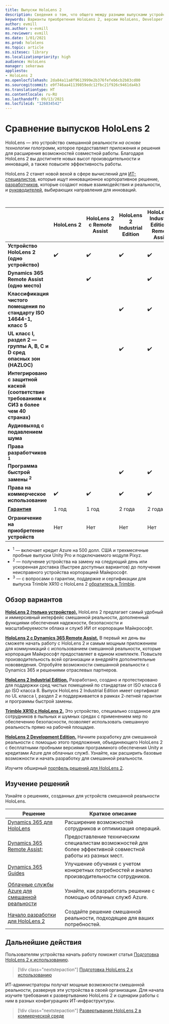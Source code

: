 ```yaml
---
title: Выпуски HoloLens 2
description: Сведения о том, что общего между разными выпусками устройств HoloLens 2 и чем они отличаются, а также о порядке действий после получения устройства.
keywords: Варианты приобретения HoloLens 2, версии HoloLens, Developer Edition
author: evmill
ms.author: v-evmill
ms.reviewer: evmill
ms.date: 1/01/2021
ms.prod: hololens
ms.topic: article
ms.sitesec: library
ms.localizationpriority: high
audience: HoloLens
manager: sekerawa
appliesto:
- HoloLens 2
ms.openlocfilehash: 2da84a11a8f9613999e2b376fefeb6cb2b83cd00
ms.sourcegitcommit: e9f746aa41139859edc12fbc21f926c9461da4b3
ms.translationtype: HT
ms.contentlocale: ru-RU
ms.lasthandoff: 09/13/2021
ms.locfileid: "126034542"
---
```

# <a name="compare-hololens-2-options"></a>Сравнение выпусков HoloLens 2

HoloLens — это устройство смешанной реальности *на основе технологии голограмм*, которое предоставляет приложения и решения для расширения возможностей совместной работы. Благодаря HoloLens 2 вы достигнете новых высот производительности и инноваций, а также повысите эффективность работы.

HoloLens 2 станет новой вехой в сфере вычислений для [ИТ-специалистов](https://www.microsoft.com/hololens/apps), которые ищут инновационное корпоративное решение, [разработчиков](https://www.microsoft.com/hololens/developers), которые создают новые взаимодействия и реальности, и [руководителей](https://www.microsoft.com/hololens/apps), выбирающих направления для инноваций.

<br>

|                                                      | HoloLens 2 | HoloLens 2 с Remote Assist | HoloLens 2 Industrial Edition | HoloLens 2 Industrial Edition с Remote Assist | Trimble XR10 с HoloLens 2 | HoloLens 2 Development Edition |
|------------------------------------------------------|------------|-------------------------------|-------------------------------|--------------------------------------------------|------------------------------|--------------------------------|
| **Устройство HoloLens 2 (одно устройство)**                       |      ✔️     |               ✔️               |               ✔️               |                         ✔️                        |               ✔️              |                ✔️               |
| **Dynamics 365 Remote Assist (одно место)**                |            |               ✔️               |                               |                         ✔️                        |                              |                                |
| **Классификация чистого помещения по стандарту ISO 14644-1, класс 5**           |            |                               |               ✔️               |                         ✔️                        |                              |                                |
| **UL класс I, раздел 2 — группы A, B, C и D сред опасных зон (HAZLOC)**                     |            |                               |               ✔️               |                         ✔️                        |               ✔️              |                                |
| **Интегрировано с защитной каской (соответствие требованиям к СИЗ в более чем 40 странах)** |            |                               |                               |                                                  |               ✔️              |                                |
| **Аудиовыход с подавлением шума**                        |            |                               |                               |                                                  |               ✔️              |                                |
| **Права разработчиков <sup>1</sup>**                             |            |                               |                               |                                                  |                              |                ✔️               |
| **Программа быстрой замены <sup>2</sup>**                          |            |                               |               ✔️               |                         ✔️                        |                              |                                |
| **Права на коммерческое использование**                                |      ✔️     |               ✔️               |               ✔️               |                         ✔️                        |               ✔️              |                                |
| [**Гарантия**](hololens2-hardware.md#warranty-information)                                             |   1 год   |             1 год            |             2 года            |                      2 года                      |            1 год <sup>3</sup>            |             1 год             |
| **Ограничение на приобретение устройств**                                |    Нет    |              Нет             |              Нет             |                       Нет                       |             None             |       Одно на транзакцию      |

- <sup>1</sup> — включает кредит Azure на 500 долл. США и трехмесячные пробные выпуски Unity Pro и подключаемого модуля Pixyz.
- <sup>2</sup> — получение устройства на замену на следующий день или ускоренная доставка (быстрее доступных вариантов) до получения неисправного устройства корпорацией Майкрософт.
- <sup>3</sup> — с вопросами о гарантии, поддержке и сертификации для выпуска Trimble XR10 с HoloLens 2 [обратитесь в Trimble](https://fieldtech.trimble.com/en/contact-support).


## <a name="options-overview"></a>Обзор вариантов

**[HoloLens 2 (только устройство).](hololens2-options-device-only.md)** HoloLens 2 предлагает самый удобный и иммерсивный интерфейс смешанной реальности, дополненный функциями обеспечения надежности, безопасности и масштабируемости облака и служб ИИ от корпорации Майкрософт.

**[HoloLens 2 с Dynamics 365 Remote Assist.](hololens2-options-remote-assist.md)** В первый же день вы сможете начать работу с HoloLens 2 и самым мощным приложением для коммуникаций с использованием смешанной реальности, которые корпорация Майкрософт предоставляет в едином комплекте. Повысьте производительность всей организации и внедряйте дополнительные нововведения. Опробуйте возможности смешанной реальности с Dynamics 365 и решениями отраслевых партнеров.

**[HoloLens 2 Industrial Edition.](hololens2-options-industrial-edition.md)** Разработано, создано и протестировано для поддержки сред чистых помещений по стандартам от ISO класса 6 до ISO класса 8. Выпуск HoloLens 2 Industrial Edition имеет сертификат по UL класса I, раздел 2 и поддерживается в рамках 2-летней гарантии и программы быстрой замены.

**[Trimble XR10 с HoloLens 2.](hololens2-options-trimble-xr10-edition.md)** Это устройство, специально созданное для сотрудников в пыльных и шумных средах с применением мер по обеспечению безопасности, позволяет использовать смешанную реальность прямо на рабочей площадке.

**[HoloLens 2 Development Edition.](hololens2-options-dev-edition.md)** Начните разработку для смешанной реальности с помощью этого предложения, объединяющего HoloLens 2 с бесплатными пробными версиями программного обеспечения Unity и кредитами Azure для облачных служб. Узнайте, как расширить базовые возможности и начать разработку для смешанной реальности.

Изучите обширный [портфель решений для HoloLens 2](https://www.microsoft.com/hololens/buy).

## <a name="explore-solutions"></a>Изучение решений

Узнайте о решениях, созданных для устройств смешанной реальности HoloLens.

| Решение | Краткое описание                                                                                |
|----------|---------------------------------------------------------------------------------------------------|
| [Dynamics 365 для HoloLens](https://www.microsoft.com//hololens/apps)          | Расширение возможностей сотрудников и оптимизация операций.                                                        |
| [Dynamics 365 Remote Assist;](https://dynamics.microsoft.com/mixed-reality/remote-assist/)          | Предоставление техническим специалистам возможностей для более эффективной совместной работы из разных мест. |
|   [Dynamics 365 Guides](https://dynamics.microsoft.com/mixed-reality/guides/)        | Улучшение обучения с учетом конкретных потребностей и анализ производительности сотрудников.                          |
|  [Облачные службы Azure для смешанной реальности](/windows/mixed-reality/develop/mixed-reality-cloud-services#:~:text=Mixed%20Reality%20services%20Mixed%20Reality%20cloud%20services%20like,all%20in%20the%20context%20of%20your%20users%E2%80%99%20environments)         | Узнайте, как разработать решение с помощью облачных служб Azure.                                       |
|  [Начало разработки для HoloLens 2](/windows/mixed-reality/develop/development?tabs=unity)         | Создайте решение смешанной реальности, подходящее для ваших потребностей.                                                 |

## <a name="next-steps"></a>Дальнейшие действия

Пользователям устройства начать работу поможет статья [Подготовка HoloLens 2 к использованию](hololens2-setup.md).

> [!div class="nextstepaction"]
> [Подготовка HoloLens 2 к использованию](hololens2-setup.md)

ИТ-администраторы получат мощные возможности смешанной реальности, развернув эти устройства в своей организации. Для начала изучите требования к развертыванию HoloLens 2 и сценарии работы с ним в разных конфигурациях ИТ-инфраструктуры.

> [!div class="nextstepaction"]
> [Развертывание HoloLens 2 в коммерческой среде](hololens-requirements.md)
